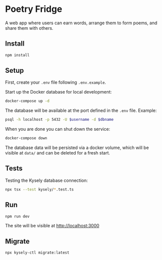 # Poetry Fridge

A web app where users can earn words, arrange them to form poems, and share them with others.

## Install

```bash
npm install

```

## Setup

First, create your `.env` file following `.env.example`.

Start up the Docker database for local development:

```bash
docker-compose up -d

```

The database will be available at the port defined in the `.env` file. Example:

```bash
psql -h localhost -p 5432 -U $username -d $dbname
```

When you are done you can shut down the service:

```bash
docker-compose down
```

The database data will be persisted via a docker volume, which will be visible at `data/` and can be deleted for a fresh start. 

## Tests

Testing the Kysely database connection:

```bash
npx tsx --test kysely/*.test.ts  
```

## Run
```bash
npm run dev

```

The site will be visible at [http://localhost:3000](http://localhost:3000) 

## Migrate

```bash
npx kysely-ctl migrate:latest
```